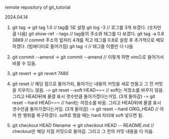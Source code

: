 remote repository of git_tutorial

2024.04.14

1. git tag
-> git tag 1.0 // tag를 1로 설정
   git log -3  // 로그를 3개 보겠다. (숫자만큼 나옴)
   git show-ref --tags  // tag들의 주소와 태그를 다 보겠다.
   git tag -a 0.8 3889  // commit 주소의 앞자리 4개를 적고 태그를 0.8로 설정 후 추가적으로 메모하겠다. (빔에디터로 들어가짐)
   git tag -l // 태그들 이름만 다 나옴
   
3. git commit --amend
-> git commit --amend // 이렇게 하면 vim으로 들어가서 바꿀 수 있음.

4. git revert
-> git revert 7480 

5. git reset // 해당 점으로 돌아가되, 돌아가는 내용의 커밋을 새로 만들고 그 전 커밋을 지우지느 않음.
-> git reset --soft HEAD~~~  // soft는 저장소를 바꾸지 않음. 그리고 HEAD뒤에 물결 표시 갯수만큼 돌아가겠다는거임. (3개 돌아감)
-> git reset --hard HEAD~~~  // hard는 저장소를 바꿈. 그리고 HEAD뒤에 물결 표시 갯수만큼 돌아가겠다는거임. (3개 돌아감)
-> git reset --hard ORIG_HEAD // 아까 한 행위를 복구하겠다. soft로 했을 때는 hard 자리에 soft 넣으면 됨.
   
7. git checkout HEAD filename
-> git checkout HEAD -- README.md // checkout은 해당 지점 커밋으로 돌아감. 그리고 그 전의 커밋 내용을 다 지움.
